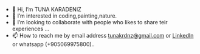 - 👋 Hi, I’m TUNA KARADENIZ
- 👀 I’m interested in coding,painting,nature.
- 💞️ I’m looking to collaborate with people who likes to share teir experiences ...
- 📫 How to reach me by email address tunakrdnz@gmail.com 
or [LinkedIn](https://www.linkedin.com/in/tuna-karadeniz-82973050)
or whatsapp (+905069975800)..
<!---
tunakrdnz/tunakrdnz is a ✨ special ✨ repository because its `README.md` (this file) appears on your GitHub profile.
You can click the Preview link to take a look at your changes.
--->
